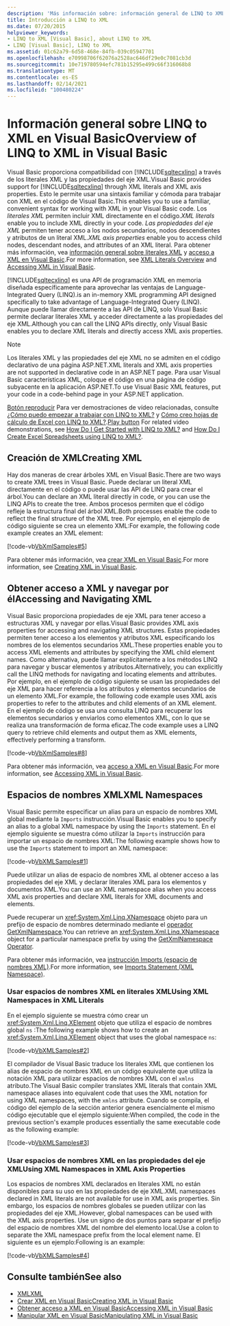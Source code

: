 ```yaml
---
description: 'Más información sobre: información general de LINQ to XML en Visual Basic'
title: Introducción a LINQ to XML
ms.date: 07/20/2015
helpviewer_keywords:
- LINQ to XML [Visual Basic], about LINQ to XML
- LINQ [Visual Basic], LINQ to XML
ms.assetid: 01c62a79-6d58-468e-84fb-039c05947701
ms.openlocfilehash: e70998706f62076a2528ac646df29e0c7081cb3d
ms.sourcegitcommit: 10e719780594efc781b15295e499c66f316068b8
ms.translationtype: MT
ms.contentlocale: es-ES
ms.lasthandoff: 02/14/2021
ms.locfileid: "100480224"
---
```

# <a name="overview-of-linq-to-xml-in-visual-basic"></a><span data-ttu-id="45dd0-103">Información general sobre LINQ to XML en Visual Basic</span><span class="sxs-lookup"><span data-stu-id="45dd0-103">Overview of LINQ to XML in Visual Basic</span></span>

<span data-ttu-id="45dd0-104">Visual Basic proporciona compatibilidad con [!INCLUDE[sqltecxlinq](~/includes/sqltecxlinq-md.md)] a través de los literales XML y las propiedades del eje XML.</span><span class="sxs-lookup"><span data-stu-id="45dd0-104">Visual Basic provides support for [!INCLUDE[sqltecxlinq](~/includes/sqltecxlinq-md.md)] through XML literals and XML axis properties.</span></span> <span data-ttu-id="45dd0-105">Esto le permite usar una sintaxis familiar y cómoda para trabajar con XML en el código de Visual Basic.</span><span class="sxs-lookup"><span data-stu-id="45dd0-105">This enables you to use a familiar, convenient syntax for working with XML in your Visual Basic code.</span></span> <span data-ttu-id="45dd0-106">Los *literales XML* permiten incluir XML directamente en el código.</span><span class="sxs-lookup"><span data-stu-id="45dd0-106">*XML literals* enable you to include XML directly in your code.</span></span> <span data-ttu-id="45dd0-107">*Las propiedades del eje XML* permiten tener acceso a los nodos secundarios, nodos descendientes y atributos de un literal XML.</span><span class="sxs-lookup"><span data-stu-id="45dd0-107">*XML axis properties* enable you to access child nodes, descendant nodes, and attributes of an XML literal.</span></span> <span data-ttu-id="45dd0-108">Para obtener más información, vea [información general sobre literales XML](xml-literals-overview.md) y [acceso a XML en Visual Basic](accessing-xml.md).</span><span class="sxs-lookup"><span data-stu-id="45dd0-108">For more information, see [XML Literals Overview](xml-literals-overview.md) and [Accessing XML in Visual Basic](accessing-xml.md).</span></span>  
  
 [!INCLUDE[sqltecxlinq](~/includes/sqltecxlinq-md.md)] <span data-ttu-id="45dd0-109">es una API de programación XML en memoria diseñada específicamente para aprovechar las ventajas de Language-Integrated Query (LINQ).</span><span class="sxs-lookup"><span data-stu-id="45dd0-109">is an in-memory XML programming API designed specifically to take advantage of Language-Integrated Query (LINQ).</span></span> <span data-ttu-id="45dd0-110">Aunque puede llamar directamente a las API de LINQ, solo Visual Basic permite declarar literales XML y acceder directamente a las propiedades del eje XML.</span><span class="sxs-lookup"><span data-stu-id="45dd0-110">Although you can call the LINQ APIs directly, only Visual Basic enables you to declare XML literals and directly access XML axis properties.</span></span>  
  
> [!NOTE]
> <span data-ttu-id="45dd0-111">Los literales XML y las propiedades del eje XML no se admiten en el código declarativo de una página ASP.NET.</span><span class="sxs-lookup"><span data-stu-id="45dd0-111">XML literals and XML axis properties are not supported in declarative code in an ASP.NET page.</span></span> <span data-ttu-id="45dd0-112">Para usar Visual Basic características XML, coloque el código en una página de código subyacente en la aplicación ASP.NET.</span><span class="sxs-lookup"><span data-stu-id="45dd0-112">To use Visual Basic XML features, put your code in a code-behind page in your ASP.NET application.</span></span>  
  
 <span data-ttu-id="45dd0-113">[Botón reproducir](./media/overview-of-linq-to-xml/play-video-icon-example.gif) Para ver demostraciones de vídeo relacionadas, consulte [¿Cómo puedo empezar a trabajar con LINQ to XML?](/aspnet/web-forms/videos/data-access/linq-videos-from-the-vb-team/how-do-i-get-started-with-linq-to-xml) y [Cómo creo hojas de cálculo de Excel con LINQ to XML?](/aspnet/web-forms/videos/data-access/linq-videos-from-the-vb-team/how-do-i-create-excel-spreadsheets-using-linq-to-xml).</span><span class="sxs-lookup"><span data-stu-id="45dd0-113">[Play button](./media/overview-of-linq-to-xml/play-video-icon-example.gif) For related video demonstrations, see [How Do I Get Started with LINQ to XML?](/aspnet/web-forms/videos/data-access/linq-videos-from-the-vb-team/how-do-i-get-started-with-linq-to-xml) and [How Do I Create Excel Spreadsheets using LINQ to XML?](/aspnet/web-forms/videos/data-access/linq-videos-from-the-vb-team/how-do-i-create-excel-spreadsheets-using-linq-to-xml).</span></span>
  
## <a name="creating-xml"></a><span data-ttu-id="45dd0-114">Creación de XML</span><span class="sxs-lookup"><span data-stu-id="45dd0-114">Creating XML</span></span>  

 <span data-ttu-id="45dd0-115">Hay dos maneras de crear árboles XML en Visual Basic.</span><span class="sxs-lookup"><span data-stu-id="45dd0-115">There are two ways to create XML trees in Visual Basic.</span></span> <span data-ttu-id="45dd0-116">Puede declarar un literal XML directamente en el código o puede usar las API de LINQ para crear el árbol.</span><span class="sxs-lookup"><span data-stu-id="45dd0-116">You can declare an XML literal directly in code, or you can use the LINQ APIs to create the tree.</span></span> <span data-ttu-id="45dd0-117">Ambos procesos permiten que el código refleje la estructura final del árbol XML.</span><span class="sxs-lookup"><span data-stu-id="45dd0-117">Both processes enable the code to reflect the final structure of the XML tree.</span></span> <span data-ttu-id="45dd0-118">Por ejemplo, en el ejemplo de código siguiente se crea un elemento XML:</span><span class="sxs-lookup"><span data-stu-id="45dd0-118">For example, the following code example creates an XML element:</span></span>  
  
 [!code-vb[VbXmlSamples#5](~/samples/snippets/visualbasic/VS_Snippets_VBCSharp/VbXMLSamples/VB/XMLSamples2.vb#5)]  
  
 <span data-ttu-id="45dd0-119">Para obtener más información, vea [crear XML en Visual Basic](creating-xml.md).</span><span class="sxs-lookup"><span data-stu-id="45dd0-119">For more information, see [Creating XML in Visual Basic](creating-xml.md).</span></span>  
  
## <a name="accessing-and-navigating-xml"></a><span data-ttu-id="45dd0-120">Obtener acceso a XML y navegar por él</span><span class="sxs-lookup"><span data-stu-id="45dd0-120">Accessing and Navigating XML</span></span>  

 <span data-ttu-id="45dd0-121">Visual Basic proporciona propiedades de eje XML para tener acceso a estructuras XML y navegar por ellas.</span><span class="sxs-lookup"><span data-stu-id="45dd0-121">Visual Basic provides XML axis properties for accessing and navigating XML structures.</span></span> <span data-ttu-id="45dd0-122">Estas propiedades permiten tener acceso a los elementos y atributos XML especificando los nombres de los elementos secundarios XML.</span><span class="sxs-lookup"><span data-stu-id="45dd0-122">These properties enable you to access XML elements and attributes by specifying the XML child element names.</span></span> <span data-ttu-id="45dd0-123">Como alternativa, puede llamar explícitamente a los métodos LINQ para navegar y buscar elementos y atributos.</span><span class="sxs-lookup"><span data-stu-id="45dd0-123">Alternatively, you can explicitly call the LINQ methods for navigating and locating elements and attributes.</span></span> <span data-ttu-id="45dd0-124">Por ejemplo, en el ejemplo de código siguiente se usan las propiedades del eje XML para hacer referencia a los atributos y elementos secundarios de un elemento XML.</span><span class="sxs-lookup"><span data-stu-id="45dd0-124">For example, the following code example uses XML axis properties to refer to the attributes and child elements of an XML element.</span></span> <span data-ttu-id="45dd0-125">En el ejemplo de código se usa una consulta LINQ para recuperar los elementos secundarios y enviarlos como elementos XML, con lo que se realiza una transformación de forma eficaz.</span><span class="sxs-lookup"><span data-stu-id="45dd0-125">The code example uses a LINQ query to retrieve child elements and output them as XML elements, effectively performing a transform.</span></span>  
  
 [!code-vb[VbXmlSamples#8](~/samples/snippets/visualbasic/VS_Snippets_VBCSharp/VbXMLSamples/VB/XMLSamples3.vb#8)]  
  
 <span data-ttu-id="45dd0-126">Para obtener más información, vea [acceso a XML en Visual Basic](accessing-xml.md).</span><span class="sxs-lookup"><span data-stu-id="45dd0-126">For more information, see [Accessing XML in Visual Basic](accessing-xml.md).</span></span>  
  
## <a name="xml-namespaces"></a><span data-ttu-id="45dd0-127">Espacios de nombres XML</span><span class="sxs-lookup"><span data-stu-id="45dd0-127">XML Namespaces</span></span>  

 <span data-ttu-id="45dd0-128">Visual Basic permite especificar un alias para un espacio de nombres XML global mediante la `Imports` instrucción.</span><span class="sxs-lookup"><span data-stu-id="45dd0-128">Visual Basic enables you to specify an alias to a global XML namespace by using the `Imports` statement.</span></span> <span data-ttu-id="45dd0-129">En el ejemplo siguiente se muestra cómo utilizar la `Imports` instrucción para importar un espacio de nombres XML:</span><span class="sxs-lookup"><span data-stu-id="45dd0-129">The following example shows how to use the `Imports` statement to import an XML namespace:</span></span>  
  
 [!code-vb[VbXMLSamples#1](~/samples/snippets/visualbasic/VS_Snippets_VBCSharp/VbXMLSamples/VB/XMLSamples1.vb#1)]  
  
 <span data-ttu-id="45dd0-130">Puede utilizar un alias de espacio de nombres XML al obtener acceso a las propiedades del eje XML y declarar literales XML para los elementos y documentos XML.</span><span class="sxs-lookup"><span data-stu-id="45dd0-130">You can use an XML namespace alias when you access XML axis properties and declare XML literals for XML documents and elements.</span></span>  
  
 <span data-ttu-id="45dd0-131">Puede recuperar un <xref:System.Xml.Linq.XNamespace> objeto para un prefijo de espacio de nombres determinado mediante el [operador GetXmlNamespace](../../../language-reference/operators/getxmlnamespace-operator.md).</span><span class="sxs-lookup"><span data-stu-id="45dd0-131">You can retrieve an <xref:System.Xml.Linq.XNamespace> object for a particular namespace prefix by using the [GetXmlNamespace Operator](../../../language-reference/operators/getxmlnamespace-operator.md).</span></span>  
  
 <span data-ttu-id="45dd0-132">Para obtener más información, vea [instrucción Imports (espacio de nombres XML)](../../../language-reference/statements/imports-statement-xml-namespace.md).</span><span class="sxs-lookup"><span data-stu-id="45dd0-132">For more information, see [Imports Statement (XML Namespace)](../../../language-reference/statements/imports-statement-xml-namespace.md).</span></span>  
  
### <a name="using-xml-namespaces-in-xml-literals"></a><span data-ttu-id="45dd0-133">Usar espacios de nombres XML en literales XML</span><span class="sxs-lookup"><span data-stu-id="45dd0-133">Using XML Namespaces in XML Literals</span></span>  

 <span data-ttu-id="45dd0-134">En el ejemplo siguiente se muestra cómo crear un <xref:System.Xml.Linq.XElement> objeto que utiliza el espacio de nombres global `ns` :</span><span class="sxs-lookup"><span data-stu-id="45dd0-134">The following example shows how to create an <xref:System.Xml.Linq.XElement> object that uses the global namespace `ns`:</span></span>  
  
 [!code-vb[VbXMLSamples#2](~/samples/snippets/visualbasic/VS_Snippets_VBCSharp/VbXMLSamples/VB/XMLSamples1.vb#2)]  
  
 <span data-ttu-id="45dd0-135">El compilador de Visual Basic traduce los literales XML que contienen los alias de espacio de nombres XML en un código equivalente que utiliza la notación XML para utilizar espacios de nombres XML con el `xmlns` atributo.</span><span class="sxs-lookup"><span data-stu-id="45dd0-135">The Visual Basic compiler translates XML literals that contain XML namespace aliases into equivalent code that uses the XML notation for using XML namespaces, with the `xmlns` attribute.</span></span> <span data-ttu-id="45dd0-136">Cuando se compila, el código del ejemplo de la sección anterior genera esencialmente el mismo código ejecutable que el ejemplo siguiente:</span><span class="sxs-lookup"><span data-stu-id="45dd0-136">When compiled, the code in the previous section's example produces essentially the same executable code as the following example:</span></span>  
  
 [!code-vb[VbXMLSamples#3](~/samples/snippets/visualbasic/VS_Snippets_VBCSharp/VbXMLSamples/VB/XMLSamples1.vb#3)]  
  
### <a name="using-xml-namespaces-in-xml-axis-properties"></a><span data-ttu-id="45dd0-137">Usar espacios de nombres XML en las propiedades del eje XML</span><span class="sxs-lookup"><span data-stu-id="45dd0-137">Using XML Namespaces in XML Axis Properties</span></span>  

 <span data-ttu-id="45dd0-138">Los espacios de nombres XML declarados en literales XML no están disponibles para su uso en las propiedades de eje XML.</span><span class="sxs-lookup"><span data-stu-id="45dd0-138">XML namespaces declared in XML literals are not available for use in XML axis properties.</span></span> <span data-ttu-id="45dd0-139">Sin embargo, los espacios de nombres globales se pueden utilizar con las propiedades del eje XML.</span><span class="sxs-lookup"><span data-stu-id="45dd0-139">However, global namespaces can be used with the XML axis properties.</span></span> <span data-ttu-id="45dd0-140">Use un signo de dos puntos para separar el prefijo del espacio de nombres XML del nombre del elemento local.</span><span class="sxs-lookup"><span data-stu-id="45dd0-140">Use a colon to separate the XML namespace prefix from the local element name.</span></span> <span data-ttu-id="45dd0-141">El siguiente es un ejemplo:</span><span class="sxs-lookup"><span data-stu-id="45dd0-141">Following is an example:</span></span>  
  
 [!code-vb[VbXMLSamples#4](~/samples/snippets/visualbasic/VS_Snippets_VBCSharp/VbXMLSamples/VB/XMLSamples1.vb#4)]  
  
## <a name="see-also"></a><span data-ttu-id="45dd0-142">Consulte también</span><span class="sxs-lookup"><span data-stu-id="45dd0-142">See also</span></span>

- [<span data-ttu-id="45dd0-143">XML</span><span class="sxs-lookup"><span data-stu-id="45dd0-143">XML</span></span>](index.md)
- [<span data-ttu-id="45dd0-144">Crear XML en Visual Basic</span><span class="sxs-lookup"><span data-stu-id="45dd0-144">Creating XML in Visual Basic</span></span>](creating-xml.md)
- [<span data-ttu-id="45dd0-145">Obtener acceso a XML en Visual Basic</span><span class="sxs-lookup"><span data-stu-id="45dd0-145">Accessing XML in Visual Basic</span></span>](accessing-xml.md)
- [<span data-ttu-id="45dd0-146">Manipular XML en Visual Basic</span><span class="sxs-lookup"><span data-stu-id="45dd0-146">Manipulating XML in Visual Basic</span></span>](manipulating-xml.md)
